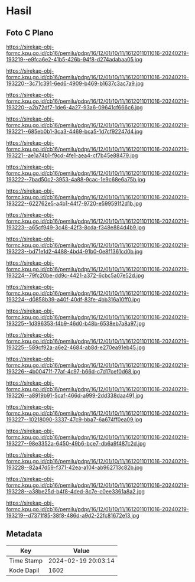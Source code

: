 # Hasil

## Foto C Plano

https://sirekap-obj-formc.kpu.go.id/cb16/pemilu/pdpr/16/12/01/10/11/1612011011016-20240219-193219--e9fca6e2-41b5-426b-94f8-d274adabaa05.jpg

https://sirekap-obj-formc.kpu.go.id/cb16/pemilu/pdpr/16/12/01/10/11/1612011011016-20240219-193220--3c71c391-6ed6-4909-b469-b1637c3ac7a9.jpg

https://sirekap-obj-formc.kpu.go.id/cb16/pemilu/pdpr/16/12/01/10/11/1612011011016-20240219-193220--a2b72df7-1de6-4a27-93a6-09641cf666c6.jpg

https://sirekap-obj-formc.kpu.go.id/cb16/pemilu/pdpr/16/12/01/10/11/1612011011016-20240219-193221--685eb0b1-3ca3-4469-bca5-1d7cf92247d4.jpg

https://sirekap-obj-formc.kpu.go.id/cb16/pemilu/pdpr/16/12/01/10/11/1612011011016-20240219-193221--ae1a74b1-f9cd-4fe1-aea4-cf7b45e88479.jpg

https://sirekap-obj-formc.kpu.go.id/cb16/pemilu/pdpr/16/12/01/10/11/1612011011016-20240219-193222--7bad50c2-3953-4a88-9cac-1e9c68e6a75b.jpg

https://sirekap-obj-formc.kpu.go.id/cb16/pemilu/pdpr/16/12/01/10/11/1612011011016-20240219-193222--622762e5-a4b1-44f7-9720-e599591f2d1b.jpg

https://sirekap-obj-formc.kpu.go.id/cb16/pemilu/pdpr/16/12/01/10/11/1612011011016-20240219-193223--a65cf949-3c48-42f3-8cda-f348e884d4b9.jpg

https://sirekap-obj-formc.kpu.go.id/cb16/pemilu/pdpr/16/12/01/10/11/1612011011016-20240219-193223--bd71e1d2-4488-4bd4-91b0-0e8f1361cd0b.jpg

https://sirekap-obj-formc.kpu.go.id/cb16/pemilu/pdpr/16/12/01/10/11/1612011011016-20240219-193224--79fc20be-dd9c-4421-a372-6cbc5a07e52d.jpg

https://sirekap-obj-formc.kpu.go.id/cb16/pemilu/pdpr/16/12/01/10/11/1612011011016-20240219-193224--d0858b39-a40f-40df-83fe-4bb316a10ff0.jpg

https://sirekap-obj-formc.kpu.go.id/cb16/pemilu/pdpr/16/12/01/10/11/1612011011016-20240219-193225--1d396353-f4b9-46d0-b48b-6538eb7a8a97.jpg

https://sirekap-obj-formc.kpu.go.id/cb16/pemilu/pdpr/16/12/01/10/11/1612011011016-20240219-193225--589cf92a-a6e2-4684-ab8d-e270ea91eb45.jpg

https://sirekap-obj-formc.kpu.go.id/cb16/pemilu/pdpr/16/12/01/10/11/1612011011016-20240219-193226--4b00471f-77af-4c97-b66d-c7d17cef0d68.jpg

https://sirekap-obj-formc.kpu.go.id/cb16/pemilu/pdpr/16/12/01/10/11/1612011011016-20240219-193226--a8919b91-5caf-466d-a999-2dd338daa491.jpg

https://sirekap-obj-formc.kpu.go.id/cb16/pemilu/pdpr/16/12/01/10/11/1612011011016-20240219-193227--10218090-3337-47c9-bba7-6a674ff0ea09.jpg

https://sirekap-obj-formc.kpu.go.id/cb16/pemilu/pdpr/16/12/01/10/11/1612011011016-20240219-193227--98e3352a-6450-49b6-bce7-db6a9f487c2d.jpg

https://sirekap-obj-formc.kpu.go.id/cb16/pemilu/pdpr/16/12/01/10/11/1612011011016-20240219-193228--82a47d59-f371-42ea-a104-ab962713c82b.jpg

https://sirekap-obj-formc.kpu.go.id/cb16/pemilu/pdpr/16/12/01/10/11/1612011011016-20240219-193228--a38be25d-b4f8-4ded-8c7e-c0ee3361a8a2.jpg

https://sirekap-obj-formc.kpu.go.id/cb16/pemilu/pdpr/16/12/01/10/11/1612011011016-20240219-193219--d7371f85-38f8-486d-a9d2-22fc81672e13.jpg


## Metadata

| Key        | Value               |
| ---------- | ------------------- |
| Time Stamp | 2024-02-19 20:03:14 |
| Kode Dapil | 1602                |



